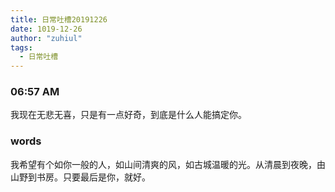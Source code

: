 ```yaml
---
title: 日常吐槽20191226
date: 1019-12-26
author: "zuhiul"
tags:
  - 日常吐槽
---
```


### 06:57 AM

我现在无悲无喜，只是有一点好奇，到底是什么人能搞定你。

### words

我希望有个如你一般的人，如山间清爽的风，如古城温暖的光。从清晨到夜晚，由山野到书房。只要最后是你，就好。

